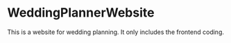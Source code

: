 # WeddingPlannerWebsite
This is a website for wedding planning. It only includes the frontend coding.
